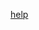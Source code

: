 [help](https://www.reddit.com/r/adventofcode/comments/zpihwi/2022_day_19_solutions/j0uvf8a/?context=3)
